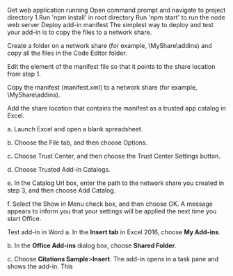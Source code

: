 Get web application running
Open command prompt and navigate to project directory
1.Run 'npm install' in root directory
Run 'npm start' to run the node web server
Deploy add-in manifest
The simplest way to deploy and test your add-in is to copy the files to a network share.

Create a folder on a network share (for example, \\MyShare\addins) and copy all the files in the Code Editor folder.

Edit the element of the manifest file so that it points to the share location from step 1.

Copy the manifest (manifest.xml) to a network share (for example, \\MyShare\addins).

Add the share location that contains the manifest as a trusted app catalog in Excel.

a. Launch Excel and open a blank spreadsheet.

b. Choose the File tab, and then choose Options.

c. Choose Trust Center, and then choose the Trust Center Settings button.

d. Choose Trusted Add-in Catalogs.

e. In the Catalog Url box, enter the path to the network share you created in step 3, and then choose Add Catalog.

f. Select the Show in Menu check box, and then choose OK. A message appears to inform you that your settings will be applied the next time you start Office.

Test add-in in Word
a.  In the **Insert tab** in Excel 2016, choose **My Add-ins**. 

b.  In the **Office Add-ins** dialog box, choose **Shared Folder**.

c.  Choose **Citations Sample**>**Insert**. The add-in opens in a task pane and shows the add-in. 
This 